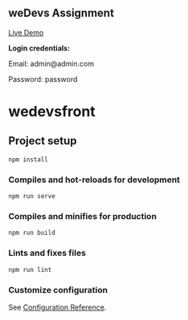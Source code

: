 ## weDevs Assignment


<p><a href="https://wedevsfront.rashedulhasan.com" target="_blank">Live Demo</a></p>
<p><b>Login credentials:</b></p>
<p>Email: admin@admin.com</p>
<p>Password: password</p>


# wedevsfront

## Project setup
```
npm install
```

### Compiles and hot-reloads for development
```
npm run serve
```

### Compiles and minifies for production
```
npm run build
```

### Lints and fixes files
```
npm run lint
```

### Customize configuration
See [Configuration Reference](https://cli.vuejs.org/config/).
